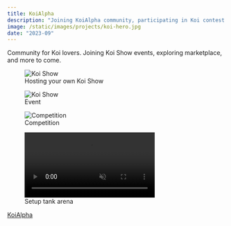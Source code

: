 ```yaml
---
title: KoiAlpha
description: "Joining KoiAlpha community, participating in Koi contest events, exploring marketplace and more..."
image: /static/images/projects/koi-hero.jpg
date: "2023-09"
---
```


Community for Koi lovers. Joining Koi Show events, exploring marketplace, and more to come.

<figure>
  <img alt="Koi Show" src="/static/images/projects/koialpha-host.png"  class="side-by-side-img">
  <figcaption class="side-by-side-caption">Hosting your own Koi Show</figcaption>
</figure>

<div class="side-by-side">
  <figure>
    <img alt="Koi Show" src="/static/images/projects/koialpha-contest.png"  class="side-by-side-img">
    <figcaption class="side-by-side-caption">Event</figcaption>
  </figure>
  <figure>
    <img alt="Competition" src="/static/images/projects/koialpha-active.png" class="side-by-side-img">
    <figcaption class="side-by-side-caption">Competition</figcaption>
  </figure>
</div>

<figure>
  <video autoPlay muted loop playsInline class="hero-video">
    <source src="/static/images/projects/koialpha-arena-dnd.mp4" type="video/webm" />
  </video>
  <figcaption class="side-by-side-caption">
    Setup tank arena
  </figcaption>
</figure>

<a href="https://koialpha.com" target="_blank">KoiAlpha</a>